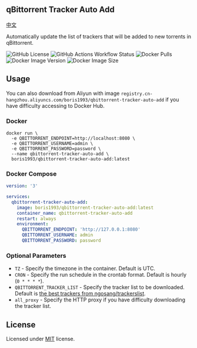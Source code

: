 qBittorrent Tracker Auto Add
--
[中文](README_zh.md)

Automatically update the list of trackers that will be added to new torrents in qBittorrent.

![GitHub License](https://img.shields.io/github/license/boris1993/qbittorrent-tracker-auto-add)
![GitHub Actions Workflow Status](https://img.shields.io/github/actions/workflow/status/boris1993/qbittorrent-tracker-auto-add/build.yml)
![Docker Pulls](https://img.shields.io/docker/pulls/boris1993/qbittorrent-tracker-auto-add)
![Docker Image Version](https://img.shields.io/docker/v/boris1993/qbittorrent-tracker-auto-add)
![Docker Image Size](https://img.shields.io/docker/image-size/boris1993/qbittorrent-tracker-auto-add)

## Usage
You can also download from Aliyun with image `registry.cn-hangzhou.aliyuncs.com/boris1993/qbittorrent-tracker-auto-add`
if you have difficulty accessing to Docker Hub.

### Docker
```shell
docker run \
  -e QBITTORRENT_ENDPOINT=http://localhost:8080 \
  -e QBITTORRENT_USERNAME=admin \
  -e QBITTORRENT_PASSWORD=password \
  --name qbittorrent-tracker-auto-add \
  boris1993/qbittorrent-tracker-auto-add:latest
```

### Docker Compose
```yaml
version: '3'

services:
  qbittorrent-tracker-auto-add:
    image: boris1993/qbittorrent-tracker-auto-add:latest
    container_name: qbittorrent-tracker-auto-add
    restart: always
    environment:
      QBITTORRENT_ENDPOINT: 'http://127.0.0.1:8080'
      QBITTORRENT_USERNAME: admin
      QBITTORRENT_PASSWORD: password
```

### Optional Parameters

- `TZ` - Specify the timezone in the container. Default is UTC.
- `CRON` - Specify the run schedule in the crontab format. Default is hourly (`0 * * * *`). 
- `QBITTORRENT_TRACKER_LIST` - Specify the tracker list to be downloaded. Default is [the best trackers from ngosang/trackerslist](https://raw.githubusercontent.com/ngosang/trackerslist/master/trackers_best.txt).
- `all_proxy` - Specify the HTTP proxy if you have difficulty downloading the tracker list.


## License
Licensed under [MIT](LICENSE) license.
